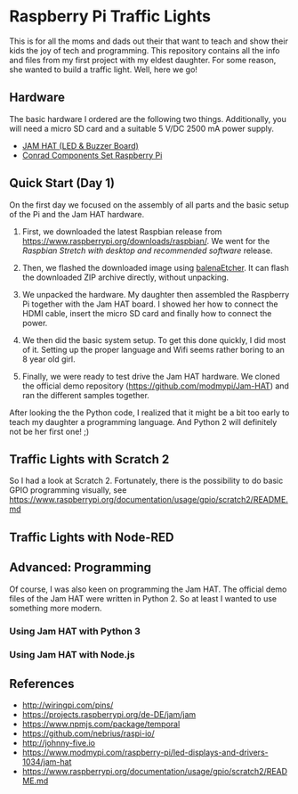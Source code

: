 # Raspberry Pi Traffic Lights

This is for all the moms and dads out their that want to teach and show their kids the joy of tech and programming. This repository contains all the info and files from my first project with my eldest daughter. For some reason, she wanted to build a traffic light. Well, here we go!

## Hardware

The basic hardware I ordered are the following two things. Additionally, you will need a
micro SD card and a suitable 5 V/DC 2500 mA power supply.

- [JAM HAT (LED & Buzzer Board)](https://www.modmypi.com/raspberry-pi/led-displays-and-drivers-1034/jam-hat)
- [Conrad Components Set Raspberry Pi](https://www.conrad.de/de/lernpaket-conrad-components-set-raspberry-pi-verstehen-und-anwenden-inkl-raspberry-pi-3-1517943.html)

## Quick Start (Day 1)

On the first day we focused on the assembly of all parts and the basic setup of the Pi and the Jam HAT hardware.

1. First, we downloaded the latest Raspbian release from https://www.raspberrypi.org/downloads/raspbian/. We went for the *Raspbian Stretch with desktop and recommended software* release.

2. Then, we flashed the downloaded image using [balenaEtcher](https://www.balena.io/etcher/). It can flash the downloaded ZIP archive directly, without unpacking.

3. We unpacked the hardware. My daughter then assembled the Raspberry Pi together with the Jam HAT board. I showed her how to connect the HDMI cable, insert the micro SD card and finally how to connect the power.

4. We then did the basic system setup. To get this done quickly, I did most of it. Setting up the proper language and Wifi seems rather boring to an 8 year old girl.

5. Finally, we were ready to test drive the Jam HAT hardware. We cloned the official demo repository (https://github.com/modmypi/Jam-HAT) and ran the different samples together.

After looking the the Python code, I realized that it might be a bit too early to teach my daughter a programming language. And Python 2 will definitely not be her first one! ;)


## Traffic Lights with Scratch 2

So I had a look at Scratch 2. Fortunately, there is the possibility to do basic GPIO programming visually, see https://www.raspberrypi.org/documentation/usage/gpio/scratch2/README.md

## Traffic Lights with Node-RED

## Advanced: Programming

Of course, I was also keen on programming the Jam HAT. The official demo files of the Jam HAT were written in Python 2. So at least I wanted to use something more modern.

### Using Jam HAT with Python 3

### Using Jam HAT with Node.js

## References

- http://wiringpi.com/pins/
- https://projects.raspberrypi.org/de-DE/jam/jam
- https://www.npmjs.com/package/temporal
- https://github.com/nebrius/raspi-io/
- http://johnny-five.io
- https://www.modmypi.com/raspberry-pi/led-displays-and-drivers-1034/jam-hat
- https://www.raspberrypi.org/documentation/usage/gpio/scratch2/README.md

